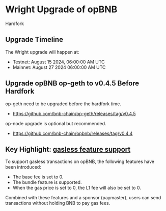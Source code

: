 # Wright Upgrade of opBNB

<div class="doc-announce-info">
    <span class="version-tag">Hardfork</span>
</div>


## Upgrade Timeline
The Wright upgrade will happen at:

- Testnet: August 15 2024, 06:00:00 AM UTC
- Mainnet: August 27 2024 06:00:00 AM UTC

## Upgrade opBNB op-geth to v0.4.5 Before Hardfork

op-geth need to be upgraded before the hardfork time. 

- https://github.com/bnb-chain/op-geth/releases/tag/v0.4.5

op-node upgrade is optional but recommended.

- https://github.com/bnb-chain/opbnb/releases/tag/v0.4.4

## Key Highlight: [gasless feature support](https://github.com/bnb-chain/op-geth/pull/130)

To support gasless transactions on opBNB, the following features have been introduced:

- The base fee is set to 0.
- The bundle feature is supported.
- When the gas price is set to 0, the L1 fee will also be set to 0.

Combined with these features and a sponsor (paymaster), users can send transactions without holding BNB to pay gas fees.
